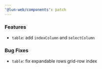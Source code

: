 ```yaml
---
'@lun-web/components': patch
---
```


### Features

- `table`: add `indexColumn` and `selectColumn`

### Bug Fixes

- `table`: fix expandable rows grid-row index
